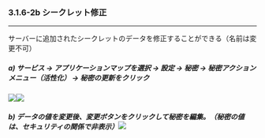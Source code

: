 ### 3.1.6-2b シークレット修正

---

サーバーに追加されたシークレットのデータを修正することができる（名前は変更不可）

##### a\) サービス → アプリケーションマップを選択 → 設定 → 秘密 → 秘密アクションメニュー（活性化） → 秘密の更新をクリック
![](/assets/EN/2.5/3.1.6-2b_1.png)![](/assets/EN/2.5/3.1.6-2b_2.png)

##### b\) データの値を変更後、変更ボタンをクリックして秘密を編集。（秘密の値は、セキュリティの関係で非表示）![](/assets/EN/2.5/3.1.6-2b_3.png)



